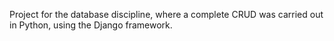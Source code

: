 Project for the database discipline, where a complete CRUD was carried out in Python, using the Django framework.
